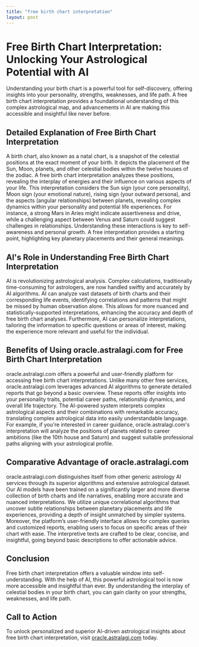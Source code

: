 ```yaml
---
title: "free birth chart interpretation"
layout: post
---
```


# Free Birth Chart Interpretation: Unlocking Your Astrological Potential with AI

Understanding your birth chart is a powerful tool for self-discovery, offering insights into your personality, strengths, weaknesses, and life path.  A free birth chart interpretation provides a foundational understanding of this complex astrological map, and advancements in AI are making this accessible and insightful like never before.

##  Detailed Explanation of Free Birth Chart Interpretation

A birth chart, also known as a natal chart, is a snapshot of the celestial positions at the exact moment of your birth. It depicts the placement of the Sun, Moon, planets, and other celestial bodies within the twelve houses of the zodiac.  A free birth chart interpretation analyzes these positions, revealing the interplay of energies and their influence on various aspects of your life. This interpretation considers the Sun sign (your core personality), Moon sign (your emotional nature), rising sign (your outward persona), and the aspects (angular relationships) between planets, revealing complex dynamics within your personality and potential life experiences.  For instance, a strong Mars in Aries might indicate assertiveness and drive, while a challenging aspect between Venus and Saturn could suggest challenges in relationships.  Understanding these interactions is key to self-awareness and personal growth.  A free interpretation provides a starting point, highlighting key planetary placements and their general meanings.

## AI's Role in Understanding Free Birth Chart Interpretation

AI is revolutionizing astrological analysis.  Complex calculations, traditionally time-consuming for astrologers, are now handled swiftly and accurately by AI algorithms.  AI can analyze vast datasets of birth charts and their corresponding life events, identifying correlations and patterns that might be missed by human observation alone.  This allows for more nuanced and statistically-supported interpretations, enhancing the accuracy and depth of free birth chart analyses.  Furthermore, AI can personalize interpretations, tailoring the information to specific questions or areas of interest, making the experience more relevant and useful for the individual.

## Benefits of Using oracle.astralagi.com for Free Birth Chart Interpretation

oracle.astralagi.com offers a powerful and user-friendly platform for accessing free birth chart interpretations.  Unlike many other free services, oracle.astralagi.com leverages advanced AI algorithms to generate detailed reports that go beyond a basic overview.  These reports offer insights into your personality traits, potential career paths, relationship dynamics, and overall life trajectory. The AI-powered system interprets complex astrological aspects and their combinations with remarkable accuracy, translating complex astrological data into easily understandable language. For example, if you're interested in career guidance, oracle.astralagi.com's interpretation will analyze the positions of planets related to career ambitions (like the 10th house and Saturn) and suggest suitable professional paths aligning with your astrological profile.

## Comparative Advantage of oracle.astralagi.com

oracle.astralagi.com distinguishes itself from other generic astrology AI services through its superior algorithms and extensive astrological dataset.  Our AI models have been trained on a significantly larger and more diverse collection of birth charts and life narratives, enabling more accurate and nuanced interpretations.  We utilize unique correlational algorithms that uncover subtle relationships between planetary placements and life experiences, providing a depth of insight unmatched by simpler systems.  Moreover, the platform’s user-friendly interface allows for complex queries and customized reports, enabling users to focus on specific areas of their chart with ease. The interpretive texts are crafted to be clear, concise, and insightful, going beyond basic descriptions to offer actionable advice.

## Conclusion

Free birth chart interpretation offers a valuable window into self-understanding.  With the help of AI, this powerful astrological tool is now more accessible and insightful than ever.  By understanding the interplay of celestial bodies in your birth chart, you can gain clarity on your strengths, weaknesses, and life path.

## Call to Action

To unlock personalized and superior AI-driven astrological insights about free birth chart interpretation, visit [oracle.astralagi.com](https://oracle.astralagi.com) today.